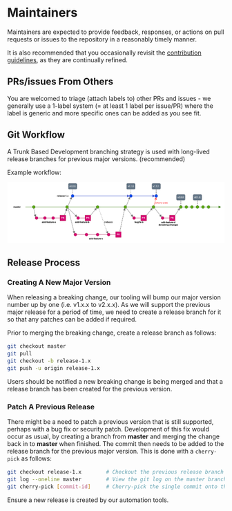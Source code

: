 # Maintainers

Maintainers are expected to provide feedback, responses, or actions on pull requests or issues to the repository in a reasonably timely manner.

It is also recommended that you occasionally revisit the [contribution guidelines](../.github/CONTRIBUTING.md), as they are continually refined.

## PRs/issues From Others

You are welcomed to triage (attach labels to) other PRs and issues - we generally use a 1-label system (= at least 1 label per issue/PR) where the label is generic and more specific ones can be added as you see fit.

## Git Workflow

A Trunk Based Development branching strategy is used with long-lived release branches for previous major versions. (recommended)

Example workflow:

![git workflow](images/git_workflow.png "Git Workflow")

## Release Process

### Creating A New Major Version

When releasing a breaking change, our tooling will bump our major version number up by one (i.e. v1.x.x to v2.x.x).  As we will support the previous major release for a period of time, we need to create a release branch for it so that any patches can be added if required.

Prior to merging the breaking change, create a release branch as follows:

```bash
git checkout master
git pull
git checkout -b release-1.x
git push -u origin release-1.x
```

Users should be notified a new breaking change is being merged and that a release branch has been created for the previous version.

### Patch A Previous Release

There might be a need to patch a previous version that is still supported, perhaps with a bug fix or security patch.  Development of this fix would occur as usual, by creating a branch from **master** and merging the change back in to **master** when finished.
The commit then needs to be added to the release branch for the previous major version.  This is done with a `cherry-pick` as follows:

```bash
git checkout release-1.x        # Checkout the previous release branch
git log --oneline master        # View the git log on the master branch.  Copy the commit ID for your fix.
git cherry-pick [commit-id]     # Cherry-pick the single commit onto the release branch
```

Ensure a new release is created by our automation tools.

